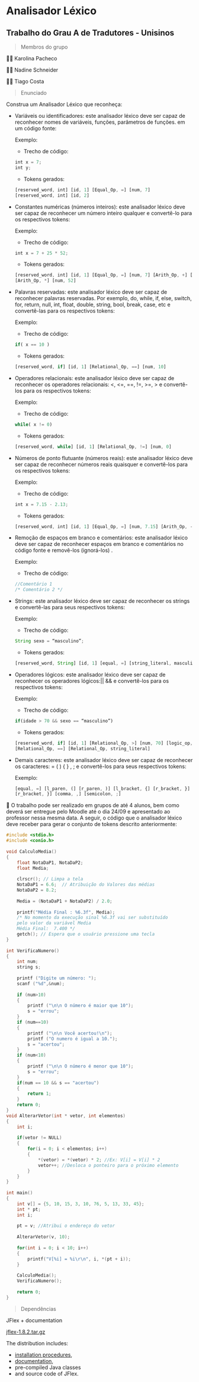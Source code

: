 # Analisador Léxico

## Trabalho do Grau A de Tradutores - Unisinos

> Membros do grupo

👩‍🎓 Karolina Pacheco

👩‍🎓 Nadine Schneider

👨‍🎓 Tiago Costa

> Enunciado

Construa um Analisador Léxico que reconheça:

- Variáveis ou identificadores: este analisador léxico deve ser capaz de reconhecer nomes de variáveis, funções, parâmetros de funções. em um código fonte:

    Exemplo:

    - Trecho de código:

    ```jsx
    int x = 7;
    int y;
    ```

    - Tokens gerados:

    ```jsx
    [reserved_word, int] [id, 1] [Equal_Op, =] [num, 7]
    [reserved_word, int] [id, 2]
    ```

- Constantes numéricas (números inteiros): este analisador léxico deve ser capaz de reconhecer um número inteiro qualquer e convertê-lo para os respectivos tokens:

    Exemplo:

    - Trecho de código:

    ```jsx
    int x = 7 + 25 * 52;
    ```

    - Tokens gerados:

    ```jsx
    [reserved_word, int] [id, 1] [Equal_Op, =] [num, 7] [Arith_Op, +] [num, 25]
    [Arith_Op, *] [num, 52]
    ```

- Palavras reservadas: este analisador léxico deve ser capaz de reconhecer palavras reservadas. Por exemplo, do, while, if, else, switch, for, return, null, int, float, double, string, bool, break, case, etc e convertê-las para os respectivos tokens:

    Exemplo:

    - Trecho de código:

    ```jsx
    if( x == 10 )
    ```

    - Tokens gerados:

    ```jsx
    [reserved_word, if] [id, 1] [Relational_Op, ==] [num, 10]
    ```

- Operadores relacionais: este analisador léxico deve ser capaz de reconhecer os operadores relacionais: <, <=, ==, !=, >=, > e convertê-los para os respectivos tokens:

    Exemplo:

    - Trecho de código:

    ```jsx
    while( x != 0)
    ```

    - Tokens gerados:

    ```jsx
    [reserved_word, while] [id, 1] [Relational_Op, !=] [num, 0]
    ```

- Números de ponto flutuante (números reais): este analisador léxico deve ser capaz de reconhecer números reais quaisquer e convertê-los para os respectivos tokens:

    Exemplo:

    - Trecho de código:

    ```jsx
    int x = 7.15 - 2.13;
    ```

    - Tokens gerados:

    ```jsx
    [reserved_word, int] [id, 1] [Equal_Op, =] [num, 7.15] [Arith_Op, -] [num, 2.13]
    ```

- Remoção de espaços em branco e comentários: este analisador léxico deve ser capaz de reconhecer espaços em branco e comentários no código fonte e removê-los (ignorá-los) .

    Exemplo:

    - Trecho de código:

    ```jsx
    //Comentário 1
    /* Comentário 2 */
    ```

- Strings: este analisador léxico deve ser capaz de reconhecer os strings e convertê-las para seus respectivos tokens:

    Exemplo:

    - Trecho de código:

    ```jsx
    String sexo = “masculino”;
    ```

    - Tokens gerados:

    ```jsx
    [reserved_word, String] [id, 1] [equal, =] [string_literal, masculino]
    ```

- Operadores lógicos: este analisador léxico deve ser capaz de reconhecer os operadores lógicos:|| && e convertê-los para os respectivos tokens:

    Exemplo:

    - Trecho de código:

    ```jsx
    if(idade > 70 && sexo == “masculino”)
    ```

    - Tokens gerados:

    ```jsx
    [reserved_word, if] [id, 1] [Relational_Op, >] [num, 70] [logic_op, &&] [id, 2]
    [Relational_Op, ==] [Relational_Op, string_literal]
    ```

- Demais caracteres: este analisador léxico deve ser capaz de reconhecer os caracteres: = ( ) { } , ; e convertê-los para seus respectivos tokens:

    Exemplo:

    ```jsx
    [equal, =] [l_paren, (] [r_paren, )] [l_bracket, {] [r_bracket, }]
    [r_bracket, }] [comma, ,] [semicolon, ;]
    ```

📌 O trabalho pode ser realizado em grupos de até 4 alunos, bem como deverá ser entregue pelo Moodle até o dia 24/09 e apresentado ao professor nessa mesma data. A seguir, o código que o analisador léxico deve receber para gerar o conjunto de tokens descrito anteriormente:

```c
#include <stdio.h> 
#include <conio.h> 
 
void CalculoMedia() 
{ 
    float NotaDaP1, NotaDaP2; 
    float Media; 
     
    clrscr(); // Limpa a tela  
    NotaDaP1 = 6.6;  // Atribuição do Valores das médias 
    NotaDaP2 = 8.2; 
     
    Media = (NotaDaP1 + NotaDaP2) / 2.0; 
     
    printf("Média Final : %6.3f", Media); 
    /* No momento da execução sinal %6.3f vai ser substituído 
    pelo valor da variável Media 
    Média Final:  7.400 */ 
    getch(); // Espera que o usuário pressione uma tecla 
} 
 
int VerificaNumero() 
{ 
    int num; 
    string s; 
     
    printf ("Digite um número: "); 
    scanf ("%d",&num); 
     
    if (num>10) 
    { 
        printf ("\n\n O número é maior que 10"); 
        s = "errou"; 
    } 
    if (num==10) 
    { 
        printf ("\n\n Você acertou!\n"); 
        printf ("O numero é igual a 10."); 
        s = "acertou"; 
    } 
    if (num<10) 
    { 
        printf ("\n\n O número é menor que 10"); 
        s = "errou"; 
    }     
    if(num == 10 && s == "acertou") 
    { 
        return 1; 
    } 
    return 0; 
} 
void AlterarVetor(int * vetor, int elementos) 
{ 
    int i; 
         
    if(vetor != NULL) 
    { 
        for(i = 0; i < elementos; i++) 
        { 
            *(vetor) = *(vetor) * 2; //Ex: V[i] = V[i] * 2 
            vetor++; //Desloca o ponteiro para o próximo elemento 
        } 
    } 
} 
 
int main() 
{ 
    int v[] = {5, 10, 15, 3, 10, 76, 5, 13, 33, 45}; 
    int * pt; 
    int i; 
      
    pt = v; //Atribui o endereço do vetor 
      
    AlterarVetor(v, 10); 
      
    for(int i = 0; i < 10; i++) 
    { 
        printf("V[%i] = %i\r\n", i, *(pt + i)); 
    } 
     
    CalculoMedia(); 
    VerificaNumero(); 
     
    return 0; 
}
```

> Dependências

JFlex + documentation

[jflex-1.8.2.tar.gz](https://github.com/jflex-de/jflex/releases/download/v1.8.2/jflex-1.8.2.tar.gz)

The distribution includes:

- [installation procedures](https://www.jflex.de/installing.html),
- [documentation](https://www.jflex.de/manual.html),
- pre-compiled Java classes
- and source code of JFlex.